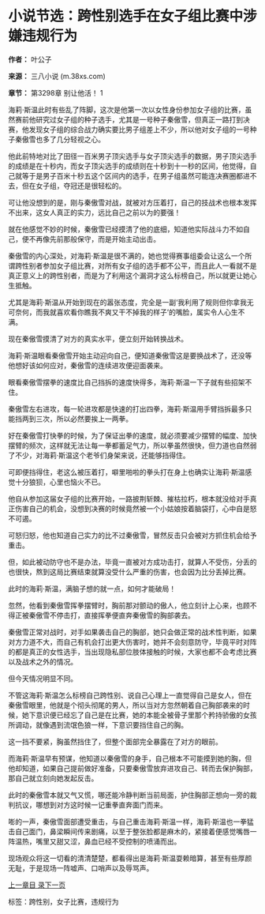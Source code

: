 # 小说节选：跨性别选手在女子组比赛中涉嫌违规行为

**作者：** 叶公子

**来源：** 三八小说 (m.38xs.com)

**章节：** 第3298章 别让他活！ 1

海莉·斯温此时有些乱了阵脚，这次是他第一次以女性身份参加女子组的比赛，虽然赛前他研究过女子组的种子选手，尤其是一号种子秦傲雪，但真正一路打到决赛，他发现女子组的综合战力确实要比男子组差上不少，所以他对女子组的一号种子秦傲雪也多了几分轻视之心。

他此前特地对比了田径一百米男子顶尖选手与女子顶尖选手的数据，男子顶尖选手的成绩是在十秒内，而女子顶尖选手的成绩则在十秒到十一秒的区间，他觉得，自己就等于是男子百米十秒五这个区间内的选手，在男子组虽然可能连决赛圈都进不去，但在女子组，夺冠还是很轻松的。

可让他没想到的是，刚与秦傲雪对战，就被对方压着打，自己的技战术也根本发挥不出来，这女人真正的实力，远比自己之前以为的要强！

就在他感觉不妙的时候，秦傲雪已经摸清了他的底细，知道他实际战斗力不如自己，便不再像先前那般保守，而是开始主动出击。

秦傲雪的内心深处，对海莉·斯温是很不满的，她也觉得赛事组委会让这么一个所谓跨性别者参加女子组比赛，对所有女子组的选手都不公平，而且此人一看就不是真正意义上的跨性别者，而是为了利用这个漏洞才这么标榜自己，所以就更让她心生抵触。

尤其是海莉·斯温从开始到现在的嚣张态度，完全是一副‘我利用了规则但你拿我无可奈何，而我就喜欢看你瞧我不爽又干不掉我的样子’的嘴脸，属实令人心生不满。

现在秦傲雪摸清了对方的真实水平，便立刻开始转换战术。

海莉·斯温眼看秦傲雪开始主动迎向自己，便知道秦傲雪这是要换战术了，还没等他想好该如何应对，秦傲雪的连续进攻便迎面袭来。

眼看秦傲雪摆拳的速度比自己挡拆的速度快得多，海莉·斯温一下子就有些招架不住。

秦傲雪左右进攻，每一轮进攻都是快速的打出四拳，海莉·斯温用手臂挡拆最多只能挡两到三次，所以必然要挨上一两拳。

好在秦傲雪打快拳的时候，为了保证出拳的速度，就必须要减少摆臂的幅度、加快摆臂的频次，这样就无法让每一拳都蓄足气力，所以拳虽然很快，但力道也自然弱了不少，对海莉·斯温这个老爷们身架来说，还能够挡得住。

可即便挡得住，老这么被压着打，噼里啪啦的拳头打在身上也确实让海莉·斯温感觉十分狼狈，心里也恼火不已。

他自从参加这届女子组的比赛开始，一路披荆斩棘、摧枯拉朽，根本就没给对手真正伤害自己的机会，没想到决赛的时候竟然被一个小姑娘按着脑袋打，心中自是怒不可遏。

可怒归怒，他也知道自己实力的比不过秦傲雪，冒然反击只会被对方抓住机会给予重击。

但，如此被动防守也不是办法，毕竟一直被对方成功击打，就算人不受伤，分丢的也很快，熬到这局比赛结束就算没受什么严重的伤害，也会因为比分丢掉比赛。

此时的海莉·斯温，满脑子想的就一点，如何才能破局！

忽然，他看到秦傲雪挥拳摆臂时，胸前那对颤动的傲人，他立刻计上心来，也顾不得正被秦傲雪不停击打，直接挥拳便直奔秦傲雪的胸部袭去。

秦傲雪正常对战时，对手如果袭击自己的胸部，她只会做正常的战术性判断，如果对方力道不大，而自己有机会打出更大伤害时，她并不会刻意防守，毕竟平时对阵的都是真正的女性选手，当出现隐私部位肢体接触的时候，大家也都不会考虑比赛以及战术之外的情况。

但今天情况明显不同。

不管这海莉·斯温怎么标榜自己跨性别、说自己心理上一直觉得自己是女人，但在秦傲雪眼里，他就是个彻头彻尾的男人，所以当对方忽然朝着自己胸部袭来的时候，她下意识便已经忘了自己是在比赛，她的本能全被骨子里那个矜持骄傲的女孩所调动，就像遇到流氓色狼一样，下意识要挡住自己的胸。

这一挡不要紧，胸虽然挡住了，但整个面部完全暴露在了对方的眼前。

而海莉·斯温早有预谋，他知道以秦傲雪的身手，自己根本不可能摸到她的胸，但他却知道，如果自己提前做好准备，只要秦傲雪放弃进攻自己、转而去保护胸部，那自己就立刻向她发起反击。

此时的秦傲雪本就又气又慌，哪还能冷静判断当前局面，护住胸部正想向一旁的裁判抗议，哪想到对方这时候一记重拳直奔面门而来。

嘭的一声，秦傲雪面部遭受重击，与自己重击海莉·斯温一样，海莉·斯温也一拳猛击自己面门，鼻梁瞬间传来剧痛，以至于整张脸都是麻木的，紧接着便感觉嘴唇一阵温热，嘴里又甜又涩，鼻血已经不受控制的喷涌而出。

现场观众将这一切看的清清楚楚，都看得出是海莉·斯温耍赖暗算，甚至有些厚颜无耻，于是现场一阵嘘声、口哨声以及辱骂声。

[上一章](/113254/121524712.html)[目 录](/113254/)[下一页](/113254/121583450_2.html)

标签：跨性别，女子比赛，违规行为
